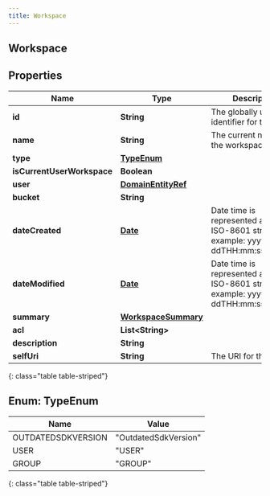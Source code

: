 ```yaml
---
title: Workspace
---
```


## Workspace

## Properties

| Name                       | Type                                                             | Description                                                                             | Notes      |
| -------------------------- | ---------------------------------------------------------------- | --------------------------------------------------------------------------------------- | ---------- |
| **id**                     | <!----><!---->**String**<!---->                                  | The globally unique identifier for the object.                                          | [optional] |
| **name**                   | <!----><!---->**String**<!---->                                  | The current name of the workspace.                                                      |            |
| **type**                   | [**TypeEnum**](#TypeEnum)<!---->                                 |                                                                                         | [optional] |
| **isCurrentUserWorkspace** | <!----><!---->**Boolean**<!---->                                 |                                                                                         | [optional] |
| **user**                   | <!----><!---->[**DomainEntityRef**](DomainEntityRef.md)<!---->   |                                                                                         | [optional] |
| **bucket**                 | <!----><!---->**String**<!---->                                  |                                                                                         | [optional] |
| **dateCreated**            | <!----><!---->[**Date**](Date.md)<!---->                         | Date time is represented as an ISO-8601 string. For example: yyyy-MM-ddTHH:mm:ss[.mmm]Z | [optional] |
| **dateModified**           | <!----><!---->[**Date**](Date.md)<!---->                         | Date time is represented as an ISO-8601 string. For example: yyyy-MM-ddTHH:mm:ss[.mmm]Z | [optional] |
| **summary**                | <!----><!---->[**WorkspaceSummary**](WorkspaceSummary.md)<!----> |                                                                                         | [optional] |
| **acl**                    | <!----><!---->**List&lt;String&gt;**<!---->                      |                                                                                         | [optional] |
| **description**            | <!----><!---->**String**<!---->                                  |                                                                                         | [optional] |
| **selfUri**                | <!----><!---->**String**<!---->                                  | The URI for this object                                                                 | [optional] |

{: class="table table-striped"}

<a name="TypeEnum"></a>

## Enum: TypeEnum

| Name               | Value                          |
| ------------------ | ------------------------------ |
| OUTDATEDSDKVERSION | &quot;OutdatedSdkVersion&quot; |
| USER               | &quot;USER&quot;               |
| GROUP              | &quot;GROUP&quot;              |

{: class="table table-striped"}
